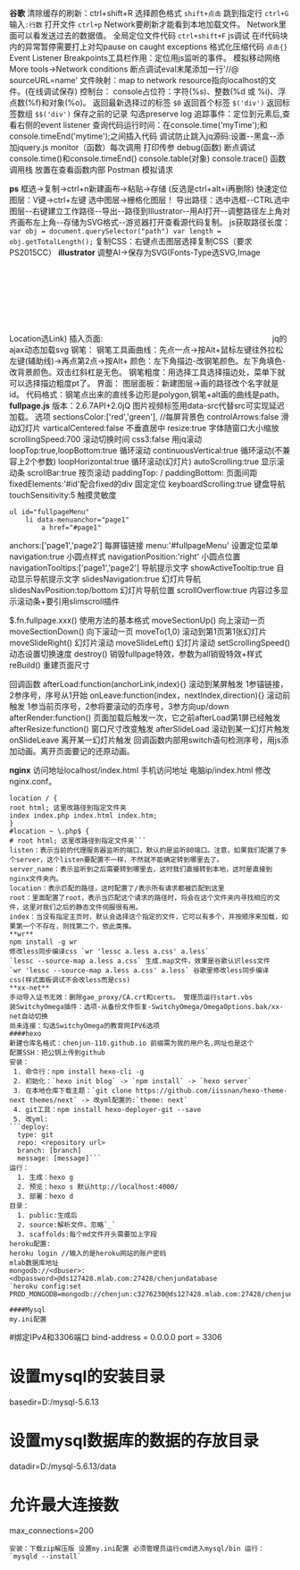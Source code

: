 **谷歌**
清除缓存的刷新：ctrl+shift+R
选择颜色格式 `shift+点击`
跳到指定行 `ctrl+G`输入`:行数`
打开文件 `ctrl+p`
Network要刷新才能看到本地加载文件。
Network里面可以看发送过去的数据值。
全局定位文件代码 `ctrl+shift+F`
js调试
在if代码块内的异常暂停需要打上对勾pause on caught exceptions
格式化压缩代码 `点击{}`
Event Listener Breakpoints工具栏作用：定位用js监听的事件。
模拟移动网络More tools->Network conditions
断点调试eval末尾添加一行'//@ sourceURL=name'
文件映射：map to network resource指向localhost的文件。(在线调试保存)
控制台：
	console占位符：字符(%s)、整数(%d 或 %i)、浮点数(%f)和对象(%o)。
	返回最新选择过的标签 `$0`
	返回首个标签 `$('div')`
	返回标签数组  `$$('div')`
	保存之前的记录 勾选preserve log
	追踪事件：定位到元素后,查看右侧的event listener
	查询代码运行时间：在console.time('myTime');和console.timeEnd('mytime');之间插入代码
	调试防止跳入jq源码:设置--黑盒--添加jquery.js
	monitor（函数）每次调用 打印传参
	debug(函数)  断点调试
	console.time()和console.timeEnd()
	console.table(对象)
	console.trace() 函数调用栈 放置在查看函数内部
	Postman 模拟请求

**ps**
框选->复制->ctrl+n新建画布->粘贴->存储 (反选是ctrl+alt+i再删除) 
快速定位图层：V键->ctrl+左键
选中图层->栅格化图层！
导出路径：选中选框--CTRL选中图层--右键建立工作路径--导出--路径到Illustrator--用AI打开--调整路径左上角对齐画布左上角--存储为SVG格式--游览器打开查看源代码复制。
js获取路径长度：`var obj = document.querySelector("path") var length = obj.getTotalLength();`
复制CSS：右键点击图层选择复制CSS（要求PS2015CC）
**illustrator**
调整AI->保存为SVG(Fonts-Type选SVG,Image Location选Link)
插入页面:<svg data-src="./a.svg"></svg>	jq的ajax动态加载svg
钢笔：
  钢笔工具画曲线：先点一点->按Alt+鼠标左键往外拉松左键(辅助线)->再点第2点->按Alt+
  颜色：左下角描边-改钢笔颜色。左下角填色-改背景颜色。双击红斜杠是无色。
  钢笔粗度：用选择工具选择描边处，菜单下就可以选择描边粗度pt了。
界面：
  图层面板：新建图层->画的路径改个名字就是id。
代码格式：钢笔点出来的直线多边形是polygon,钢笔+alt画的曲线是path。
**fullpage.js**
版本：2.6.7API+2.0jQ
图片视频标签用data-src代替src可实现延迟加载。
选项
sectionsColor:['red','green'],  //每屏背景色
controlArrows:false             滑动幻灯片
varticalCentered:false          不垂直居中
resize:true                     字体随窗口大小缩放
scrollingSpeed:700              滚动切换时间
css3:false                      用jq滚动
loopTop:true,loopBottom:true    循环滚动
continuousVertical:true         循环滚动(不兼容上2个参数)
loopHorizontal:true             循环滚动(幻灯片)
autoScrolling:true              显示滚动条
scrollBar:true                  按页滚动
paddingTop: / paddingBottom:    页面间距
fixedElements:'#id'配合fixed的div 固定定位
keyboardScrolling:true          键盘导航
touchSensitivity:5              触摸灵敏度
```
ul id="fullpageMenu"
    li data-menuanchor="page1"
        a href="#page1"
```
anchors:['page1','page2']       每屏锚链接
menu:'#fullpageMenu'            设置定位菜单
navigation:true                 小圆点样式
navigationPosition:'right'      小圆点位置
navigationTooltips:['page1','page2']  导航提示文字
showActiveTooltip:true         自动显示导航提示文字
slidesNavigation:true           幻灯片导航
slidesNavPosition:top/bottom    幻灯片导航位置
scrollOverflow:true    内容过多显示滚动条+要引用slimscroll插件

$.fn.fullpage.xxx() 使用方法的基本格式
moveSectionUp()     向上滚动一页
moveSectionDown()   向下滚动一页
moveTo(1,0)         滚动到第1页第1张幻灯片
moveSlideRight()    幻灯片滚动
moveSlideLeft()     幻灯片滚动
setScrollingSpeed() 动态设置切换速度
destroy()           销毁fullpage特效，参数为all销毁特效+样式
reBuild()           重建页面尺寸

回调函数
afterLoad:function(anchorLink,index){} 滚动到某屏触发 1参锚链接，2参序号，序号从1开始
onLeave:function(index，nextIndex,direction){} 滚动前触发 1参当前页序号，2参将要滚动的页序号，3参方向up/down
afterRender:function() 页面加载后触发一次，它之前afterLoad第1屏已经触发
afterResize:function() 窗口尺寸改变触发
afterSlideLoad 滚动到某一幻灯片触发
onSlideLeave   离开某一幻灯片触发
回调函数内部用switch语句检测序号，用js添加动画。离开页面要记的还原动画。


**nginx**
访问地址localhost/index.html
手机访问地址 电脑ip/index.html
修改nginx.conf。
```
location / {
root html; 这里改路径到指定文件夹
index index.php index.html index.htm;
}
#location ~ \.php$ {
# root html; 这里改路径到指定文件夹```
listen：表示当前的代理服务器监听的端口，默认的是监听80端口。注意，如果我们配置了多个server，这个listen要配置不一样，不然就不能确定转到哪里去了。
server_name：表示监听到之后需要转到哪里去，这时我们直接转到本地，这时是直接到nginx文件夹内。
location：表示匹配的路径，这时配置了/表示所有请求都被匹配到这里
root：里面配置了root，表示当匹配这个请求的路径时，将会在这个文件夹内寻找相应的文件，这里对我们之后的静态文件伺服很有用。
index：当没有指定主页时，默认会选择这个指定的文件，它可以有多个，并按顺序来加载，如果第一个不存在，则找第二个，依此类推。
**wr**
npm install -g wr
修改less同步编译css `wr 'lessc a.less a.css' a.less`
`lessc --source-map a.less a.css` 生成.map文件，效果是谷歌认识less文件
`wr 'lessc --source-map a.less a.css' a.less` 谷歌里修改less同步编译css(样式面板调试不会改less而是css)
**xx-net**
手动导入证书无效：删除gae_proxy/CA.crt和certs。 管理员运行start.vbs
装SwitchyOmega插件：选项-从备份文件恢复-SwitchyOmega/OmegaOptions.bak/xx-net自动切换
尚未连接：勾选SwitchyOmega的教育网IPV6选项
####hexo
新建仓库名格式：chenjun-110.github.io 前缀需为我的用户名,网址也是这个
配置SSH：把公钥上传到github
安装：
 1. 命令行：npm install hexo-cli -g 
 2. 初始化：`hexo init blog` -> `npm install` -> `hexo server`
 3. 在本地仓库下载主题：`git clone https://github.com/iissnan/hexo-theme-next themes/next` -> 改yml配置的:`theme: next`
 4. git工具：npm install hexo-deployer-git --save
 5. 改yml:
```deploy:
  type: git
  repo: <repository url>
  branch: [branch]
  message: [message]```
运行：
  1. 生成：hexo g
  2. 预览：hexo s 默认http://localhost:4000/
  3. 部署：hexo d
目录：
  1. public:生成后
  2. source:解析文件。忽略`_`
  3. scaffolds:每个md文件开头需要加上字段
heroku配置:
heroku login //输入的是heroku网站的账户密码
mlab数据库地址 
mongodb://<dbuser>:<dbpassword>@ds127428.mlab.com:27428/chenjundatabase
`heroku config:set PROD_MONGODB=mongodb://chenjun:c3276230@ds127428.mlab.com:27428/chenjundatabase`

####Mysql
my.ini配置
```
#绑定IPv4和3306端口
bind-address = 0.0.0.0
port = 3306
# 设置mysql的安装目录
basedir=D:/mysql-5.6.13
# 设置mysql数据库的数据的存放目录
datadir=D:/mysql-5.6.13/data
# 允许最大连接数
max_connections=200
```
安装：下载zip解压版 设置my.ini配置 必须管理员运行cmd进入mysql/bin 运行： `mysqld --install`
